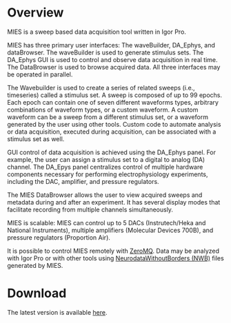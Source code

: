 # Overview

MIES is a sweep based data acquisition tool written in Igor Pro.

MIES has three primary user interfaces: The waveBuilder, DA_Ephys, and
dataBrowser. The waveBuilder is used to generate stimulus sets. The DA_Ephys
GUI is used to control and observe data acquisition in real time.  The
DataBrowser is used to browse acquired data. All three interfaces may be operated in parallel.

The Wavebuilder is used to create a series of related sweeps (i.e., timeseries) called a stimulus
set. A sweep is composed of up to 99 epochs. Each epoch can contain one of
seven different waveforms types, arbitrary combinations of waveform types, or a
custom waveform. A custom waveform can be a sweep from a different stimulus
set, or a waveform generated by the user using other tools. Custom code to
automate analysis or data acquisition, executed during acquisition, can be
associated with a stimulus set as well.

GUI control of data acquisition is achieved using the DA_Ephys panel. For
example, the user can assign a stimulus set to a digital to analog (DA)
channel. The DA_Epys panel centralizes control of multiple hardware components
necessary for performing electrophysiology experiments, including the DAC,
amplifier, and pressure regulators.

The MIES DataBrowser allows the user to view acquired sweeps and metadata
during and after an experiment. It has several display modes that facilitate
recording from multiple channels simultaneously.

MIES is scalable: MIES can control up to 5 DACs (Instrutech/Heka and National
Instruments), multiple amplifiers (Molecular Devices 700B), and pressure
regulators (Proportion Air).

It is possible to control MIES remotely with [ZeroMQ](https://alleninstitute.github.io/MIES/ZeroMQ-XOP-Readme.html).
Data may be analyzed with Igor Pro or with other tools using [NeurodataWithoutBorders (NWB)](https://www.nwb.org)
files generated by MIES.

# Download
The latest version is available [here](https://github.com/AllenInstitute/MIES/releases/tag/latest).
